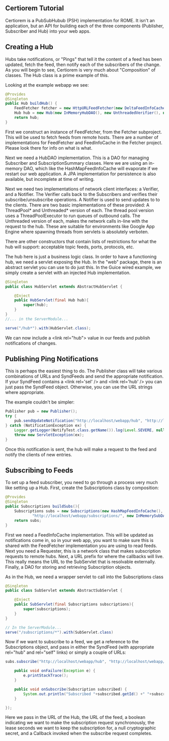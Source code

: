 ## Certiorem Tutorial

Certiorem is a PubSubHubub (PSH) implementation for ROME. It isn\'t an
application, but an API for building each of the three components
(Publisher, Subscriber and Hub) into your web apps.

## Creating a Hub

Hubs take notifications, or \"Pings\" that tell it the content of a feed
has been updated, fetch the feed, then notify each of the subscribers of
the change. As you will begin to see, Certiorem is very much about
\"Composition\" of classes. The Hub class is a prime example of this.

Looking at the example webapp we see:

```java
@Provides
@Singleton
public Hub buildHub() {
    FeedFetcher fetcher = new HttpURLFeedFetcher(new DeltaFeedInfoCache());
    Hub hub = new Hub(new InMemoryHubDAO(), new UnthreadedVerifier(), new UnthreadedNotifier(), fetcher);
    return hub;
}
```

First we construct an instance of FeedFetcher, from the Fetcher
subproject. This will be used to fetch feeds from remote hosts. There
are a number of implementations for FeedFetcher and FeedInfoCache in the
Fetcher project. Please look there for info on what is what.

Next we need a HubDAO implementation. This is a DAO for managing
Subscriber and SubscriptionSummary classes. Here we are using an
in-memory DAO, which like the HashMapFeedInfoCache will evaporate if we
restart our web application. A JPA implementation for persistence is
also available, but incomplete at time of writing.

Next we need two implementations of network client interfaces: a
Verifier, and a Notifier. The Verifier calls back to the Subscribers and
verifies their subscribe/unsubscribe operations. A Notifier is used to
send updates to to the clients. There are two basic implementations of
these provided: A ThreadPool\* and Unthreaded\* version of each. The
thread pool version uses a ThreadPoolExecutor to run queues of outbound
calls. The Unthreaded version of each, makes the network calls in-line
with the request to the hub. These are suitable for environments like
Google App Engine where spawning threads from servlets is absolutely
verboten.

There are other constructors that contain lists of restrictions for what
the hub will support: acceptable topic feeds, ports, protocols, etc.

The hub here is just a business logic class. In order to have a
functioning hub, we need a servlet exposing the Hub. In the \"web\"
package, there is an abstract servlet you can use to do just this. In
the Guice wired example, we simply create a servlet with an injected Hub
implementation.

```java
@Singleton
public class HubServlet extends AbstractHubServlet {

    @Inject
    public HubServlet(final Hub hub){
        super(hub);
    }
}
//... in the ServerModule...

serve("/hub*").with(HubServlet.class);
```

We can now include a \<link rel=\"hub\"\> value in our feeds and publish
notifications of changes. 

## Publishing Ping Notifications

This is perhaps the easiest thing to do. The Publisher class will take
various combinations of URLs and SyndFeeds and send the appropriate
notification. If your SyndFeed contains a \<link rel=\'sel\' /\> and
\<link rel=\'hub\' /\> you can just pass the SyndFeed object. Otherwise,
you can use the URL strings where appropriate.

The example couldn\'t be simpler:

```java
Publisher pub = new Publisher();
try {
    pub.sendUpdateNotification("http://localhost/webapp/hub", "http://localhost/webapp/research-atom.xml");
} catch (NotificationException ex) {
    Logger.getLogger(NotifyTest.class.getName()).log(Level.SEVERE, null, ex);
    throw new ServletException(ex);
}
```

Once this notification is sent, the hub will make a request to the feed
and notify the clients of new entries.

## Subscribing to Feeds

To set up a feed subscriber, you need to go through a process very much
like setting up a Hub. First, create the Subscriptions class by
composition:

```java
@Provides
@Singleton
public Subscriptions buildSubs(){
    Subscriptions subs = new Subscriptions(new HashMapFeedInfoCache(), new AsyncRequester(),
            "http://localhost/webapp/subscriptions/", new InMemorySubDAO());
    return subs;
}
```

First we need a FeedInfoCache implementation. This will be updated as
notifications come in, so in your web app, you want to make sure this is
shared with the FeedFetcher implementation you are using to read feeds.
Next you need a Requester, this is a network class that makes
subscription requests to remote hubs. Next, a URL prefix for where the
callbacks will live. This really means the URL to the SubServlet that is
resolvable externally. Finally, a DAO for storing and retrieving
Subscription objects.

As in the Hub, we need a wrapper servlet to call into the Subscriptions
class

```java
@Singleton
public class SubServlet extends AbstractSubServlet {

    @Inject
    public SubServlet(final Subscriptions subscriptions){
        super(subscriptions);
    }
}

// In the ServerModule...
serve("/subscriptions/*").with(SubServlet.class)
```

Now if we want to subscribe to a feed, we get a reference to the
Subscriptions object, and pass in either the SyndFeed (with appropriate
rel=\"hub\" and rel=\"self\" links) or simply a couple of URLs:

```java
subs.subscribe("http://localhost/webapp/hub", "http://localhost/webapp/research-atom.xml", true, -1, null, new SubscriptionCallback() {

    public void onFailure(Exception e) {
        e.printStackTrace();
    }

    public void onSubscribe(Subscription subscribed) {
        System.out.println("Subscribed "+subscribed.getId() +" "+subscribed.getSourceUrl());
    }

});
```

Here we pass in the URL of the Hub, the URL of the feed, a boolean
indicating we want to make the subscription request synchronously, the
lease seconds we want to keep the subscription for, a null cryptographic
secret, and a Callback invoked when the subscribe request completes.
